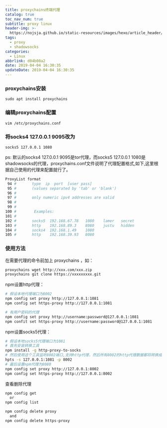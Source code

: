```yaml
---
title: proxychains终端代理
catalog: true
toc_nav_num: true
subtitle: proxy linux
header-img: >-
  https://nojsja.github.io/static-resources/images/hexo/article_header/article_header.jpg
tags:
  - proxy
  - shadowsocks
categories:
  - Linux
abbrlink: d04b08a2
date: 2019-04-04 16:30:35
updateDate: 2019-04-04 16:30:35
---
```


### proxychains安装  

`sudo apt install proxychains`

### 编辑proxychains配置  

`vim /etc/proxychains.conf`

### 将socks4 127.0.0.1 9095改为  

`socks5 127.0.0.1 1080`

ps: 默认的socks4 127.0.0.1 9095是tor代理，而socks5 127.0.0.1 1080是shadowsocks的代理，proxychains.conf文件说明了代理配置格式,如下,这里根据自己使用的代理来配置就行了。  

```bash
ProxyList format
 94 #       type  ip  port  [user pass]
 95 #       (values separated by 'tab' or 'blank')
 96 #
 97 #       only numeric ipv4 addresses are valid
 98 #
 99 #
100 #        Examples:
101 #
102 #       socks5  192.168.67.78   1080    lamer   secret
103 #       http    192.168.89.3    8080    justu   hidden
104 #       socks4  192.168.1.49    1080
105 #       http    192.168.39.93   8080
```

### 使用方法  
在需要代理的命令前加上 proxychains ，如：
```bash
proxychains wget http://xxx.com/xxx.zip
proxychains git clone https://xxxxxxxxx.git
```
npm设置http代理：
```bash
# 假设本地代理端口为8002
npm config set proxy http://127.0.0.1:1081
npm config set https-proxy http://127.0.0.1:1081

# 有用户密码的代理
npm config set proxy http://username:password@127.0.0.1:1081
npm confit set https-proxy http://username:password@127.0.0.1:1081
```
npm设置socks5代理：
```bash
# 假设本地socks5代理端口为1081
# 首先安装转换工具
npm install -g http-proxy-to-socks
# 然后使用这个工具监听8002端口,支持http代理，然后所有8002的http代理数据都将转换成socks的代理数据发送到1081上
hpts -s 127.0.0.1:1081 -p 8002
# 最后设置npm代理为8080
npm config set proxy http://127.0.0.1:8002
npm config set https-proxy http://127.0.0.1:8002
```

查看删除代理
```bash
npm config get
  or
npm config list

npm config delete proxy
  and
npm config delete https-proxy
```